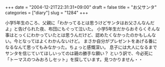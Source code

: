 +++
date = "2004-12-21T22:31:31+09:00"
draft = false
title = "お父サンタ"
categories = ["diary"]
slug = "1284"
+++

小学5年生のころ、父親に「わかってるとは思うけどサンタはお父さんなんだよ」と告げられた夜、布団にもぐって泣いた。
小学5年生だからおそらくそんな事はとっくにわかっていたとは思うんだけど、認めたくなかったのかもしんない。今となってはよくわかんないけど。
まさか自分がプレゼントをあげる番になるなんて思ってもみなかった。ちょっと感慨深い。
息子には大人になるまでサンタを信じていてほしいってのは親の勝手な願い？
という訳で、今必死に「トーマスのつみおろしセット」を探しています。見つかりません・・

